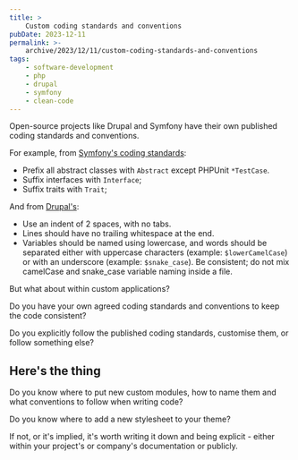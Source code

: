```yaml
---
title: >
    Custom coding standards and conventions
pubDate: 2023-12-11
permalink: >-
    archive/2023/12/11/custom-coding-standards-and-conventions
tags:
    - software-development
    - php
    - drupal
    - symfony
    - clean-code
---
```


Open-source projects like Drupal and Symfony have their own published coding standards and conventions.

For example, from [Symfony's coding standards][symfony]:

* Prefix all abstract classes with `Abstract` except PHPUnit `*TestCase`.
* Suffix interfaces with `Interface`;
* Suffix traits with `Trait`;

And from [Drupal's][drupal]:

* Use an indent of 2 spaces, with no tabs.
* Lines should have no trailing whitespace at the end.
* Variables should be named using lowercase, and words should be separated either with uppercase characters (example: `$lowerCamelCase`) or with an underscore (example: `$snake_case`). Be consistent; do not mix camelCase and snake_case variable naming inside a file.

But what about within custom applications?

Do you have your own agreed coding standards and conventions to keep the code consistent?

Do you explicitly follow the published coding standards, customise them, or follow something else?

## Here's the thing

Do you know where to put new custom modules, how to name them and what conventions to follow when writing code?

Do you know where to add a new stylesheet to your theme?

If not, or it's implied, it's worth writing it down and being explicit - either within your project's or company's documentation or publicly.

[drupal]: https://www.drupal.org/docs/develop/standards/php/php-coding-standards
[symfony]: https://symfony.com/doc/current/contributing/code/standards.html
